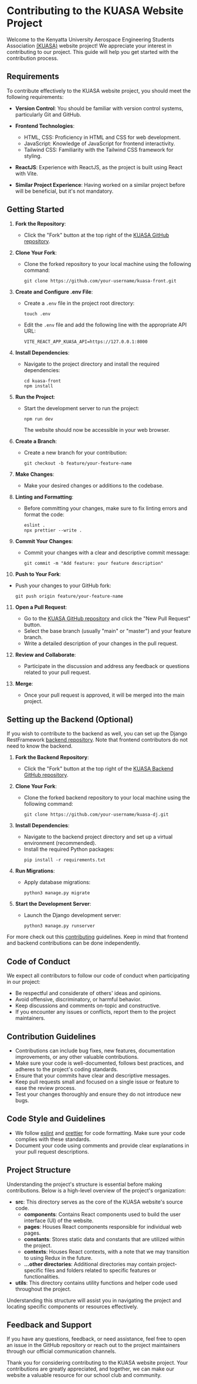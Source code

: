 # Contributing to the KUASA Website Project

Welcome to the Kenyatta University Aerospace Engineering Students Association [(KUASA)](https://kuasa.live) website project! We appreciate your interest in contributing to our project. This guide will help you get started with the contribution process.

## Requirements

To contribute effectively to the KUASA website project, you should meet the following requirements:

- **Version Control**: You should be familiar with version control systems, particularly Git and GitHub.

- **Frontend Technologies**:

  - HTML, CSS: Proficiency in HTML and CSS for web development.
  - JavaScript: Knowledge of JavaScript for frontend interactivity.
  - Tailwind CSS: Familiarity with the Tailwind CSS framework for styling.

- **ReactJS**: Experience with ReactJS, as the project is built using React with Vite.

- **Similar Project Experience**: Having worked on a similar project before will be beneficial, but it's not mandatory.

## Getting Started

1. **Fork the Repository**:

   - Click the "Fork" button at the top right of the [KUASA GitHub repository](https://github.com/kuasakenya/kuasa-front).

2. **Clone Your Fork**:

   - Clone the forked repository to your local machine using the following command:
     ```
     git clone https://github.com/your-username/kuasa-front.git
     ```

3. **Create and Configure .env File**:

   - Create a `.env` file in the project root directory:

     ```
     touch .env
     ```

   - Edit the `.env` file and add the following line with the appropriate API URL:

     ```
     VITE_REACT_APP_KUASA_API=https://127.0.0.1:8000
     ```

4. **Install Dependencies**:

   - Navigate to the project directory and install the required dependencies:
     ```
     cd kuasa-front
     npm install
     ```

5. **Run the Project**:

   - Start the development server to run the project:
     ```
     npm run dev
     ```
     The website should now be accessible in your web browser.

6. **Create a Branch**:

   - Create a new branch for your contribution:
     ```
     git checkout -b feature/your-feature-name
     ```

7. **Make Changes**:

   - Make your desired changes or additions to the codebase.

8. **Linting and Formatting**:

   - Before committing your changes, make sure to fix linting errors and format the code:
     ```
     eslint .
     npx prettier --write .
     ```

9. **Commit Your Changes**:

   - Commit your changes with a clear and descriptive commit message:
     ```
     git commit -m "Add feature: your feature description"
     ```

10. **Push to Your Fork**:

   - Push your changes to your GitHub fork:
     ```
     git push origin feature/your-feature-name
     ```

11. **Open a Pull Request**:

    - Go to the [KUASA GitHub repository](https://github.com/kuasakenya/kuasa-front) and click the "New Pull Request" button.
    - Select the base branch (usually "main" or "master") and your feature branch.
    - Write a detailed description of your changes in the pull request.

12. **Review and Collaborate**:

    - Participate in the discussion and address any feedback or questions related to your pull request.

13. **Merge**:
    - Once your pull request is approved, it will be merged into the main project.

## Setting up the Backend (Optional)

If you wish to contribute to the backend as well, you can set up the Django RestFramework [backend repository](https://github.com/kuasakenya/kuasa-dj). Note that frontend contributors do not need to know the backend.

1. **Fork the Backend Repository**:

   - Click the "Fork" button at the top right of the [KUASA Backend GitHub repository](https://github.com/kuasakenya/kuasa-dj).

2. **Clone Your Fork**:

   - Clone the forked backend repository to your local machine using the following command:
     ```
     git clone https://github.com/your-username/kuasa-dj.git
     ```

3. **Install Dependencies**:

   - Navigate to the backend project directory and set up a virtual environment (recommended).
   - Install the required Python packages:
     ```
     pip install -r requirements.txt
     ```

4. **Run Migrations**:

   - Apply database migrations:
     ```
     python3 manage.py migrate
     ```

5. **Start the Development Server**:
   - Launch the Django development server:
     ```
     python3 manage.py runserver
     ```

For more check out this [contributing](https://github.com/kuasakenya/kuasa-dj/blob/main/CONTRIBUTING.md) guidelines. Keep in mind that frontend and backend contributions can be done independently.

## Code of Conduct

We expect all contributors to follow our code of conduct when participating in our project:

- Be respectful and considerate of others' ideas and opinions.
- Avoid offensive, discriminatory, or harmful behavior.
- Keep discussions and comments on-topic and constructive.
- If you encounter any issues or conflicts, report them to the project maintainers.

## Contribution Guidelines

- Contributions can include bug fixes, new features, documentation improvements, or any other valuable contributions.
- Make sure your code is well-documented, follows best practices, and adheres to the project's coding standards.
- Ensure that your commits have clear and descriptive messages.
- Keep pull requests small and focused on a single issue or feature to ease the review process.
- Test your changes thoroughly and ensure they do not introduce new bugs.

## Code Style and Guidelines

- We follow [eslint](https://eslint.org/) and [prettier](https://prettier.io/) for code formatting. Make sure your code complies with these standards.
- Document your code using comments and provide clear explanations in your pull request descriptions.

## Project Structure

Understanding the project's structure is essential before making contributions. Below is a high-level overview of the project's organization:

- **src**: This directory serves as the core of the KUASA website's source code.
  - **components**: Contains React components used to build the user interface (UI) of the website.
  - **pages**: Houses React components responsible for individual web pages.
  - **constants**: Stores static data and constants that are utilized within the project.
  - **contexts**: Houses React contexts, with a note that we may transition to using Redux in the future.
  - **...other directories**: Additional directories may contain project-specific files and folders related to specific features or functionalities.
- **utils**: This directory contains utility functions and helper code used throughout the project.

Understanding this structure will assist you in navigating the project and locating specific components or resources effectively.

## Feedback and Support

If you have any questions, feedback, or need assistance, feel free to open an issue in the GitHub repository or reach out to the project maintainers through our official communication channels.

Thank you for considering contributing to the KUASA website project. Your contributions are greatly appreciated, and together, we can make our website a valuable resource for our school club and community.
